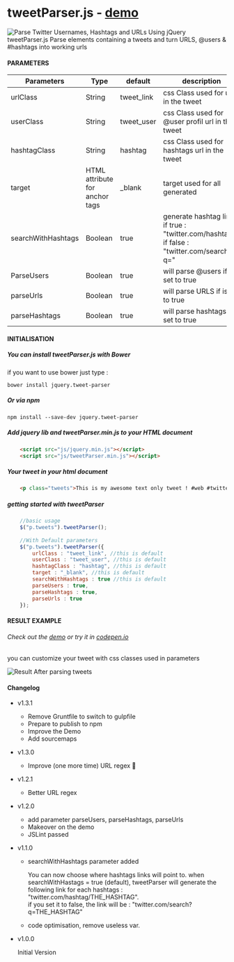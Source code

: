 tweetParser.js - [demo](http://vincentloy.github.io/tweetParser.js/)
==================
![Parse Twitter Usernames, Hashtags and URLs Using jQuery](https://farm8.staticflickr.com/7562/15860082069_62c9540ddd_b.jpg)
tweetParser.js Parse elements containing a tweets and turn URLS, @users &amp; #hashtags into working urls



#### PARAMETERS

| Parameters | Type | default | description |
| ------------- | ----------- | ----------- | ----------- |
| urlClass  | String | tweet_link | css Class used for url in the tweet |
| userClass | String | tweet_user | css Class used for @user profil url in the tweet |
| hashtagClass | String | hashtag | css Class used for hashtags url in the tweet |
| target | HTML attribute for anchor tags | _blank | target used for all <a> generated |
| searchWithHashtags | Boolean | true | generate hashtag link, if true : "twitter.com/hashtag/", if false : "twitter.com/search?q=" |
| ParseUsers | Boolean | true | will parse @users if is set to true |
| parseUrls | Boolean | true | will parse URLS if is set to true |
| parseHashtags | Boolean | true | will parse hashtags if is set to true |

#### INITIALISATION

##### You can install tweetParser.js with Bower
if you want to use bower just type :
```
bower install jquery.tweet-parser
```

##### Or via npm
```
npm install --save-dev jquery.tweet-parser
```

##### Add jquery lib and tweetParser.min.js to your HTML document
```html
    <script src="js/jquery.min.js"></script>
    <script src="js/tweetParser.min.js"></script>
```


##### Your tweet in your html document
```html
    <p class="tweets">This is my awesome text only tweet ! #web #twitter @twitter http://www.twitter.com/ !!</p>
 ```
 
 
##### getting started with tweetParser

```javascript   
    //basic usage
    $("p.tweets").tweetParser();
    
    //With Default parameters
    $("p.tweets").tweetParser({
        urlClass : "tweet_link", //this is default
        userClass : "tweet_user", //this is default
        hashtagClass : "hashtag", //this is default
        target : "_blank", //this is default
        searchWithHashtags : true //this is default
        parseUsers : true,
        parseHashtags : true,
        parseUrls : true
    });
```

#### RESULT EXAMPLE
###### Check out the [demo](http://vincentloy.github.io/tweetParser.js/) or try it in [codepen.io](http://codepen.io/VincentL/pen/PwzXJp)
you can customize your tweet with css classes used in parameters

![Result After parsing tweets](https://farm9.staticflickr.com/8670/15852276268_221f9f8b85_o.png)


#### Changelog
+ v1.3.1
  * Remove Gruntfile to switch to gulpfile
  * Prepare to publish to npm
  * Improve the Demo
  * Add sourcemaps

+ v1.3.0
  * Improve (one more time) URL regex :raised_hands:

+ v1.2.1
  * Better URL regex

+ v1.2.0
  * add parameter parseUsers, parseHashtags, parseUrls
  * Makeover on the demo
  * JSLint passed

+ v1.1.0
  * searchWithHashtags parameter added

    You can now choose where hashtags links will point to.
    when searchWithHastags = true (default), tweetParser will generate the following link for each hashtags : "twitter.com/hashtag/THE_HASHTAG".  
    if you set it to false, the link will be : "twitter.com/search?q=THE_HASHTAG"
   
  * code optimisation, remove useless var.
  
+ v1.0.0

   Initial Version
